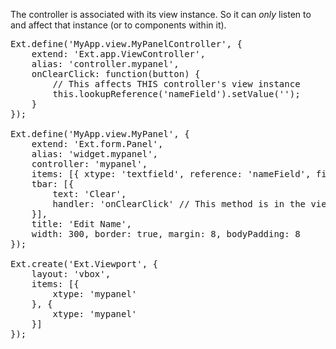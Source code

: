The controller is associated with its view instance. So it can *only*
listen to and affect that instance (or to components within it).

<pre class="runnable">Ext.define('MyApp.view.MyPanelController', {
    extend: 'Ext.app.ViewController',
    alias: 'controller.mypanel',
    onClearClick: function(button) {
        // This affects THIS controller's view instance
        this.lookupReference('nameField').setValue('');
    }
});

Ext.define('MyApp.view.MyPanel', {
    extend: 'Ext.form.Panel',
    alias: 'widget.mypanel',
    controller: 'mypanel',
    items: [{ xtype: 'textfield', reference: 'nameField', fieldLabel: 'Name' }],
    tbar: [{
        text: 'Clear',
        handler: 'onClearClick' // This method is in the view controller
    }],
    title: 'Edit Name',
    width: 300, border: true, margin: 8, bodyPadding: 8
});

Ext.create('Ext.Viewport', {
    layout: 'vbox',
    items: [{
        xtype: 'mypanel'
    }, {
        xtype: 'mypanel'
    }]
});</pre>